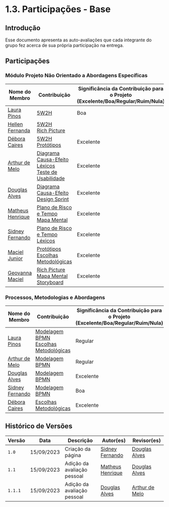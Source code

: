 # 1.3. Participações - Base

## Introdução

Esse documento apresenta as auto-avaliações que cada integrante do grupo fez acerca de sua própria participação na entrega.

## Participações

### Módulo Projeto Não Orientado a Abordagens Específicas

| Nome do Membro                                      | Contribuição                                                                                                                                                                                                                                    | Significância da Contribuição para o Projeto (Excelente/Boa/Regular/Ruim/Nula) |
| --------------------------------------------------- | ----------------------------------------------------------------------------------------------------------------------------------------------------------------------------------------------------------------------------------------------- | ------------------------------------------------------------------------------ |
| [Laura Pinos](https://github.com/laurapinos)        | [5W2H](Base/5W2H.md)                                                                                                                                                                                                                           | Boa                                                                            |
| [Hellen Fernanda](https://github.com/Hellen159)     | [5W2H](Base/5W2H.md) <br> [Rich Picture](Base/RichPicture.md)                                                                                                              |                                                                                |
| [Débora Caires](https://github.com/deboracaires)    | [5W2H](Base/5W2H.md) <br> [Protótipos](Base/Prototipos.md)                                                                                                                                                                       | Excelente                                                                      |
| [Arthur de Melo](https://github.com/arthurmlv)      | [Diagrama Causa-Efeito](Base/causa-efeito.md) <br> [Léxicos](Base/lexicos.md) <br> [Teste de Usabilidade](Base/validacao-prototipo.md)                 |     Excelente                                                                           |
| [Douglas Alves](https://github.com/dougAlvs)        | [Diagrama Causa-Efeito](Base/causa-efeito.md) <br> [Design Sprint](Base/1.1.AbordagemNaoEspecifica.md)      |      Excelente                                                                          |
| [Matheus Henrique](https://github.com/mathonaut)    | [Plano de Risco e Tempo](Base/plano-risco-tempo.md) <br> [Mapa Mental](Base/MapaMental.md)                                                                                 | Excelente                                                                      |
| [Sidney Fernando](https://github.com/nando3d3)      | [Plano de Risco e Tempo](Base/plano-risco-tempo.md) <br> [Léxicos](Base/lexicos.md)                                                                                                                                                                 | Excelente                                                                      |
| [Maciel Junior](https://github.com/macieljuniormax) | [Protótipos](Base/Prototipos.md) <br> [Escolhas Metodológicas](Base/1.2.ProcessosMetodologiasAbordagens.md) | Excelente                                                                      |
| [Geovanna Maciel](https://github.com/manuziny)      | [Rich Picture](Base/RichPicture.md) <br> [Mapa Mental](Base/MapaMental.md) <br> [Storyboard](Base/storyboard.md)          | Excelente                                                                      |

### Processos, Metodologias e Abordagens

| Nome do Membro                                 | Contribuição                                             | Significância da Contribuição para o Projeto (Excelente/Boa/Regular/Ruim/Nula) |
| ---------------------------------------------- | -------------------------------------------------------- | ------------------------------------------------------------------------------ |
| [Laura Pinos](https://github.com/laurapinos)   | [Modelagem BPMN](Base/1.2.ProcessosMetodologiasAbordagens.md) <br> [Escolhas Metodológicas]()       | Regular                                                                        |
| [Arthur de Melo](https://github.com/arthurmlv) | [Modelagem BPMN](Base/1.2.ProcessosMetodologiasAbordagens.md) | Regular                                                                        |
| [Douglas Alves](https://github.com/dougAlvs)   | [Modelagem BPMN](Base/1.2.ProcessosMetodologiasAbordagens.md)                                       |    Excelente                                                                           | 
| [Sidney Fernando](https://github.com/nando3d3) | [Modelagem BPMN](Base/1.2.ProcessosMetodologiasAbordagens.md)                                       | Boa                                                                            |
| [Débora Caires](https://github.com/deboracaires)    | [Escolhas Metodológicas](Base/1.2.ProcessosMetodologiasAbordagens.md)  | Excelente                                                                      |


## Histórico de Versões

| Versão | Data       | Descrição                   | Autor(es)                                        | Revisor(es)                                  |
| ------ | ---------- | --------------------------- | ------------------------------------------------ | -------------------------------------------- |
| `1.0`  | 15/09/2023 | Criação da página           | [Sidney Fernando](https://github.com/nando3d3)   | [Douglas Alves](https://github.com/dougalvs) |
| `1.1`  | 15/09/2023 | Adição da avaliação pessoal | [Matheus Henrique](https://github.com/mathonaut) | [Douglas Alves](https://github.com/dougalvs) |
| `1.1.1`  | 15/09/2023 | Adição da avaliação pessoal | [Douglas Alves](https://github.com/dougalvs) | [Arthur de Melo](https://github.com/arthurmlv) |
